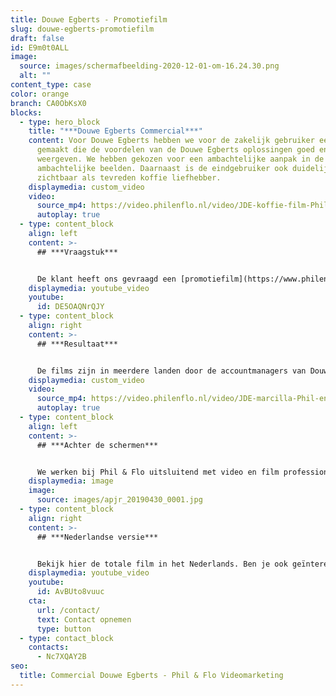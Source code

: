 ```yaml
---
title: Douwe Egberts - Promotiefilm
slug: douwe-egberts-promotiefilm
draft: false
id: E9m0t0ALL
image:
  source: images/schermafbeelding-2020-12-01-om-16.24.30.png
  alt: ""
content_type: case
color: orange
branch: CA0ObKsX0
blocks:
  - type: hero_block
    title: "***Douwe Egberts Commercial***"
    content: Voor Douwe Egberts hebben we voor de zakelijk gebruiker een commercial
      gemaakt die de voordelen van de Douwe Egberts oplossingen goed en smaakvol
      weergeven. We hebben gekozen voor een ambachtelijke aanpak in de film, met
      ambachtelijke beelden. Daarnaast is de eindgebruiker ook duidelijk
      zichtbaar als tevreden koffie liefhebber.
    displaymedia: custom_video
    video:
      source_mp4: https://video.philenflo.nl/video/JDE-koffie-film-Phil-en-Flo-website-source.mp4
      autoplay: true
  - type: content_block
    align: left
    content: >-
      ## ***Vraagstuk***


      De klant heeft ons gevraagd een [promotiefilm](https://www.philenflo.nl/promotiefilm-laten-maken/) of [commercial](https://www.philenflo.nl/commercial-laten-maken/) te produceren waarin het nieuwe koffiesysteem wordt gepresenteerd. De doelgroep is uiteenlopend, van hotelketens tot aan bedrijfskantines. Echter de doelgroep bevindt zich over de hele wereld. We hebben de promotiefilm daarom in meer dan vijtig (!) variaties en talen opgeleverd. Check hiernaast bijvoorbeeld de Japanse versie!
    displaymedia: youtube_video
    youtube:
      id: DE5OAQNrQJY
  - type: content_block
    align: right
    content: >-
      ## ***Resultaat***


      De films zijn in meerdere landen door de accountmanagers van Douwe Egberts ingezet. Het effect van de films heeft duidelijk geresulteerd in meer verkopen, de verschillende landen zijn zeer tevreden met het resultaat.
    displaymedia: custom_video
    video:
      source_mp4: https://video.philenflo.nl/video/JDE-marcilla-Phil-en-Flo-website-source.mp4
      autoplay: true
  - type: content_block
    align: left
    content: >-
      ## ***Achter de schermen***


      We werken bij Phil & Flo uitsluitend met video en film professionals. Zie hier de belichting van het ambachtelijke shot van de de koffiemeester.
    displaymedia: image
    image:
      source: images/apjr_20190430_0001.jpg
  - type: content_block
    align: right
    content: >-
      ## ***Nederlandse versie***


      Bekijk hier de totale film in het Nederlands. Ben je ook geïnteresseerd in een goede promotiefilm voor je organisatie? Bel vrijblijvend met onze adviseurs over de mogelijkheden.
    displaymedia: youtube_video
    youtube:
      id: AvBUto8vuuc
    cta:
      url: /contact/
      text: Contact opnemen
      type: button
  - type: contact_block
    contacts:
      - Nc7XQAY2B
seo:
  title: Commercial Douwe Egberts - Phil & Flo Videomarketing
---
```

